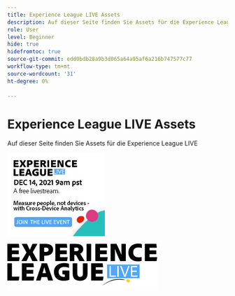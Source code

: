 ```yaml
---
title: Experience League LIVE Assets
description: Auf dieser Seite finden Sie Assets für die Experience League LIVE
role: User
level: Beginner
hide: true
hidefromtoc: true
source-git-commit: edd0bdb28a9b3d065a64a95af6a216b747577c77
workflow-type: tm+mt
source-wordcount: '31'
ht-degree: 0%

---
```


# Experience League LIVE Assets

Auf dieser Seite finden Sie Assets für die Experience League LIVE

![Episode 6 Sidebar Image](assets/exl-live-ep6-sidebar.jpg)

![Experience League Live Logo](assets/exl-live-logo.png)